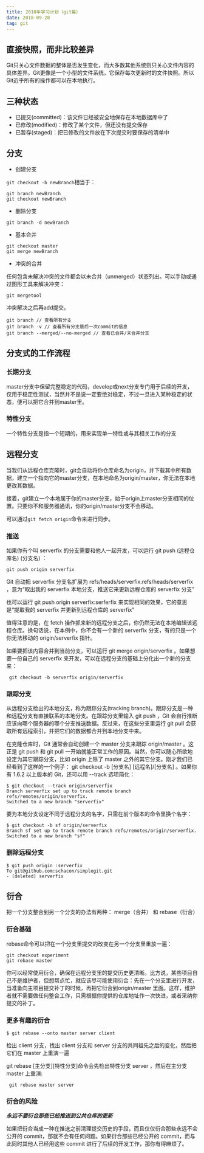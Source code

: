 ```yaml
---
title: 2018年学习计划（git篇）
date: 2018-09-28
tag: git
---
```


## 直接快照，而非比较差异

Git只关心文件数据的整体是否发生变化，而大多数其他系统则只关心文件内容的具体差异。Git更像是一个小型的文件系统，它保存每次更新时的文件快照。所以Git近乎所有的操作都可以在本地执行。

## 三种状态

- 已提交(committed)：该文件已经被安全地保存在本地数据库中了
- 已修改(modified)：修改了某个文件，但还没有提交保存
- 已暂存(staged)：把已修改的文件放在下次提交时要保存的清单中

## 分支

- 创建分支

`git checkout -b newBranch`相当于：

````
git branch newBranch
git checkout newBranch
````

- 删除分支

````
git branch -d newBranch
````

- 基本合并

````
git checkout master
git merge newBranch
````

- 冲突的合并

任何包含未解决冲突的文件都会以未合并（unmerged）状态列出。可以手动或通过图形工具来解决冲突：

````
git mergetool
````

冲突解决之后再add提交。

````
git branch // 查看所有分支
git branch -v // 查看所有分支最后一次commit的信息
git branch --merged/--no-merged // 查看已合并/未合并分支
````

## 分支式的工作流程

### 长期分支

master分支中保留完整稳定的代码，develop或next分支专门用于后续的开发，仅用于稳定性测试，当然并不是说一定要绝对稳定，不过一旦进入某种稳定的状态，便可以把它合并到master里。

### 特性分支

一个特性分支是指一个短期的，用来实现单一特性或与其相关工作的分支

## 远程分支

当我们从远程仓库克隆时，git会自动将你仓库命名为origin，并下载其中所有数据，建立一个指向它的master分支，在本地命名为origin/master，你无法在本地更改其数据。

接着，git建立一个本地属于你的master分支，始于origin上master分支相同的位置。只要你不和服务器通讯，你的origin/master分支不会移动。

可以通过`git fetch origin`命令来进行同步。

### 推送

如果你有个叫 serverfix 的分支需要和他人一起开发，可以运行 git push (远程仓库名) (分支名) ：

````
git push origin serverfix
````

Git 自动把 serverfix 分支名扩展为 refs/heads/serverfix:refs/heads/serverfix ，意为“取出我的 serverfix 本地分支，推送它来更新远程仓库的 serverfix 分支”

也可以运行 git push origin serverfix:serferfix 来实现相同的效果，它的意思是“提取我的 serverfix 并更新到远程仓库的 serverfix”

值得注意的是，在 fetch 操作抓来新的远程分支之后，你仍然无法在本地编辑该远程仓库。换句话说，在本例中，你不会有一个新的 serverfix 分支，有的只是一个你无法移动的 origin/serverfix 指针。

如果要把该内容合并到当前分支，可以运行 git merge origin/serverfix 。如果想要一份自己的 serverfix 来开发，可以在远程分支的基础上分化出一个新的分支来：

````
 git checkout -b serverfix origin/serverfix
````

### 跟踪分支

从远程分支检出的本地分支，称为跟踪分支(tracking branch)。跟踪分支是一种和远程分支有直接联系的本地分支。在跟踪分支里输入 git push ，Git 会自行推断应该向哪个服务器的哪个分支推送数据。反过来，在这些分支里运行 git pull 会获取所有远程索引，并把它们的数据都合并到本地分支中来。

在克隆仓库时，Git 通常会自动创建一个 master 分支来跟踪 origin/master 。这正是 git push 和 git pull 一开始就能正常工作的原因。当然，你可以随心所欲地设定为其它跟踪分支，比如 origin 上除了 master 之外的其它分支。刚才我们已经看到了这样的一个例子： git checkout -b [分支名] [远程名]/[分支名] 。如果你有 1.6.2 以上版本的 Git，还可以用 --track 选项简化：

````
$ git checkout --track origin/serverfix
Branch serverfix set up to track remote branch refs/remotes/origin/serverfix.
Switched to a new branch "serverfix"
````

要为本地分支设定不同于远程分支的名字，只需在前个版本的命令里换个名字：

````
$ git checkout -b sf origin/serverfix
Branch sf set up to track remote branch refs/remotes/origin/serverfix.
Switched to a new branch "sf"
````

### 删除远程分支

````
$ git push origin :serverfix
To git@github.com:schacon/simplegit.git
- [deleted] serverfix
````

## 衍合

把一个分支整合到另一个分支的办法有两种： merge（合并） 和 rebase（衍合） 

### 衍合基础

rebase命令可以把在一个分支里提交的改变在另一个分支里重放一遍：

````
git checkout experiment
git rebase master
````

你可以经常使用衍合，确保在远程分支里的提交历史更清晰。比方说，某些项目自己不是维护者，但想帮点忙，就应该尽可能使用衍合：先在一个分支里进行开发，当准备向主项目提交补丁的时候，再把它衍合到origin/master 里面。这样，维护者就不需要做任何整合工作，只需根据你提供的仓库地址作一次快进，或者采纳你提交的补丁。

### 更多有趣的衍合

````
$ git rebase --onto master server client
````

检出 client 分支，找出 client 分支和 server 分支的共同祖先之后的变化，然后把它们在 master 上重演一遍

 git rebase [主分支][特性分支]命令会先检出特性分支 server ，然后在主分支 master 上重演:
 
````
 git rebase master server 
````

### 衍合的风险

***永远不要衍合那些已经推送到公共仓库的更新***

如果把衍合当成一种在推送之前清理提交历史的手段，而且仅仅衍合那些永远不会公开的 commit，那就不会有任何问题。如果衍合那些已经公开的 commit，而与此同时其他人已经用这些 commit 进行了后续的开发工作，那你有得麻烦了。